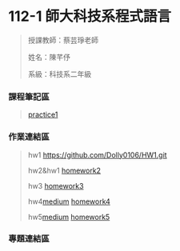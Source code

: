 # 112-1 師大科技系程式語言
> 授課教師：蔡芸琤老師
> 
> 姓名：陳芊伃
> 
> 系級：科技系二年級
### 課程筆記區
> 
>[practice1](https://colab.research.google.com/drive/1Ni9oyAl_H32X-HrLyAh997Gtx0OGvZFi?hl=zh-tw)
### 作業連結區
> hw1 https://github.com/Dolly0106/HW1.git
>
> hw2&hw1 [homework2](https://github.com/Dolly0106/RL/blob/06eba149a66a6628d062e7b0978eb335303c1d34/HW2.ipynb)
>
> hw3 [homework3](https://github.com/Dolly0106/RL/tree/692ba5616e3f8d44bbccaad234f7f286bc060346/homework3)
>
> hw4[medium](https://medium.com/@41171230h/%E7%A8%8B%E5%BC%8F%E8%AA%9E%E8%A8%80hw4-%E6%96%87%E5%AD%97%E9%9B%B2%E6%87%89%E7%94%A8%E8%88%87%E5%88%86%E6%9E%90-e2a61ecd1905)
>[homework4](https://github.com/Dolly0106/RL/blob/5623a76423767bc234b930e75ec592fbf0e58a3c/HOMEWORK4.ipynb)
> 
> hw5[medium](https://medium.com/@41171230h/%E7%A8%8B%E5%BC%8F%E8%AA%9E%E8%A8%80hw5-%E6%96%87%E5%AD%97%E6%8E%A2%E5%8B%98-8b3e6fc290cd)
> [homework5](https://github.com/Dolly0106/RL/blob/0cf2d61b51a876e5c543b2ee7f35703062d1a21a/homework5.ipynb)
> 
### 專題連結區




